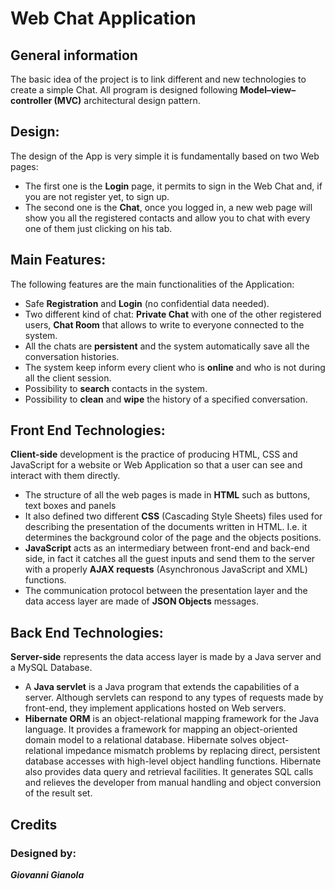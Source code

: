 # **Web Chat Application** #


##  General information ##

The basic idea of the project is to link different and new technologies to create a simple Chat. All program is designed following **Model–view–controller (MVC)** architectural design pattern.

##  Design: ##
The design of the App is very simple it is fundamentally based on two Web pages: 

* The first one is the **Login** page, it permits to sign in the Web Chat and, if you are not register yet, to sign up.
* The second one is the **Chat**, once you logged in, a new web page will show you all the registered contacts and allow you to chat with every one of them just clicking on his tab.

## Main Features: ##
The following features are the main functionalities of the Application:

* Safe **Registration** and **Login** (no confidential data needed).
* Two different kind of chat: **Private Chat** with one of the other registered users, **Chat Room** that allows to write to everyone connected to the system.
* All the chats are **persistent** and the system automatically save all the conversation histories.
* The system keep inform every client who is **online** and who is not during all the client session.
* Possibility to **search** contacts in the system.
* Possibility to **clean** and **wipe** the history of a specified conversation.


## Front End Technologies: ##
**Client-side** development is the practice of producing HTML, CSS and JavaScript for a website or Web Application so that a user can see and interact with them directly.

* The structure of all the web pages is made in **HTML** such as buttons, text boxes and panels
* It also defined two different **CSS** (Cascading Style Sheets) files used for describing the presentation of the documents written in HTML. I.e. it determines the background color of the page and the objects positions.
* **JavaScript** acts as an intermediary between front-end and back-end side, in fact it catches all the guest inputs and send them to the server with a properly **AJAX requests** (Asynchronous JavaScript and XML) functions.
* The communication protocol between the presentation layer and the data access layer are made of **JSON Objects** messages.


## Back End Technologies: ##
**Server-side** represents the data access layer is made by a Java server and a MySQL Database.

* A **Java servlet** is a Java program that extends the capabilities of a server. Although servlets can respond to any types of requests made by front-end, they implement applications hosted on Web servers.
* **Hibernate ORM** is an object-relational mapping framework for the Java language. It provides a framework for mapping an object-oriented domain model to a relational database. Hibernate solves object-relational impedance mismatch problems by replacing direct, persistent database accesses with high-level object handling functions. Hibernate also provides data query and retrieval facilities. It generates SQL calls and relieves the developer from manual handling and object conversion of the result set.

## Credits ##

### Designed by: ###

***Giovanni Gianola***  
